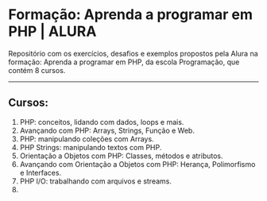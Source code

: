 # Formação: Aprenda a programar em PHP | ALURA

Repositório com os exercícios, desafios e exemplos propostos pela Alura na formação: Aprenda a programar em PHP, da escola Programação, que contém 8 cursos.

---

## Cursos:

1.  PHP: conceitos, lidando com dados, loops e mais.
2.  Avançando com PHP: Arrays, Strings, Função e Web.
3.  PHP: manipulando coleções com Arrays.
4.  PHP Strings: manipulando textos com PHP.
5.  Orientação a Objetos com PHP: Classes, métodos e atributos.
6.  Avançando com Orientação a Objetos com PHP: Herança, Polimorfismo e Interfaces.
7.  PHP I/O: trabalhando com arquivos e streams.
8.
